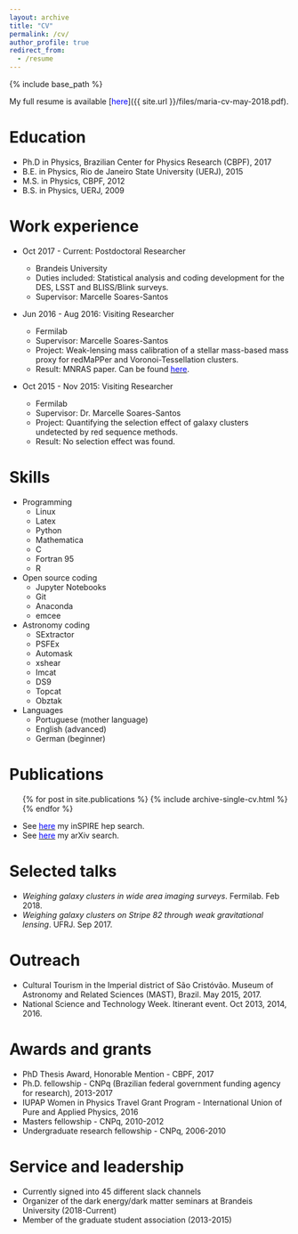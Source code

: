 ```yaml
---
layout: archive
title: "CV"
permalink: /cv/
author_profile: true
redirect_from:
  - /resume
---
```


{% include base_path %}

My full resume is available [<span style="color:blue">here</span>]({{ site.url }}/files/maria-cv-may-2018.pdf).

Education
======

* Ph.D in Physics, Brazilian Center for Physics Research (CBPF), 2017 
* B.E. in Physics, Rio de Janeiro State University (UERJ), 2015
* M.S. in Physics, CBPF, 2012
* B.S. in Physics, UERJ, 2009

Work experience
======

* Oct 2017 - Current: Postdoctoral Researcher 
  * Brandeis University
  * Duties included: Statistical analysis and coding development for the DES, LSST and BLISS/Blink surveys.   
  * Supervisor: Marcelle Soares-Santos

* Jun 2016 - Aug 2016: Visiting Researcher
  * Fermilab
  * Supervisor: Marcelle Soares-Santos
  * Project: Weak-lensing mass calibration of a stellar mass-based mass proxy for redMaPPer and Voronoi-Tessellation clusters. 
  * Result: MNRAS paper. Can be found [<span style="color:blue">here</span>]( https://academic.oup.com/mnras/article/474/1/1361/4584475).

* Oct 2015 - Nov 2015: Visiting Researcher 
  * Fermilab
  * Supervisor: Dr. Marcelle Soares-Santos
  * Project: Quantifying the selection effect of galaxy clusters undetected by red sequence methods.
  * Result: No selection effect was found.   

Skills
======
* Programming
  * Linux
  * Latex
  * Python
  * Mathematica
  * C
  * Fortran 95
  * R 
* Open source coding
  * Jupyter Notebooks
  * Git
  * Anaconda
  * emcee
* Astronomy coding
  * SExtractor
  * PSFEx
  * Automask
  * xshear
  * Imcat
  * DS9
  * Topcat
  * Obztak
* Languages
  * Portuguese (mother language)
  * English (advanced) 
  * German (beginner)

Publications
======
  <ul>{% for post in site.publications %}
    {% include archive-single-cv.html %}
  {% endfor %}</ul>

* See [<span style="color:blue">here</span>](http://inspirehep.net/search?p=exactauthor%3AM.Elidaiana.da.Silva.Pereira.1&sf=earliestdate) my inSPIRE hep search.  
* See [<span style="color:blue">here</span>](https://arxiv.org/search/?searchtype=author&query=Pereira%2C+M+E+S) my arXiv search.
  
Selected talks
======

* _Weighing galaxy clusters in wide area imaging surveys_. Fermilab. Feb 2018.
* _Weighing galaxy clusters on Stripe 82 through weak gravitational lensing_. UFRJ. Sep 2017.  
  
Outreach
======

* Cultural Tourism in the Imperial district of São Cristóvão. Museum of Astronomy and Related Sciences (MAST), Brazil. May 2015, 2017. 
* National Science and Technology Week. Itinerant event. Oct 2013, 2014, 2016.  
 
Awards and grants
======

* PhD Thesis Award, Honorable Mention - CBPF, 2017
* Ph.D. fellowship - CNPq (Brazilian federal government funding agency for research), 2013-2017
* IUPAP Women in Physics Travel Grant Program - International Union of Pure and Applied Physics, 2016   
* Masters fellowship - CNPq, 2010-2012
* Undergraduate research fellowship - CNPq, 2006-2010  

Service and leadership
======

* Currently signed into 45 different slack channels
* Organizer of the dark energy/dark matter seminars at Brandeis University (2018-Current)
* Member of the graduate student association (2013-2015)

